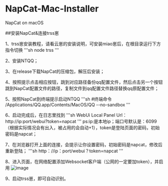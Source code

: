 #  NapCat-Mac-Installer

NapCat on macOS

##安装NapCat&连接trss崽

1、trss崽安装教程，请看云崽的安装说明，可安装miao崽后，在根目录运行下方指令切换
'''sh
node trss
'''

2、安装NTQQ；

3、在release下载NapCat的压缩包，解压后安装；

4、按照提示点击相应按钮，跳到对应路径备份qq配置文件，然后点击另一个按钮跳到NapCat配置文件的路径，复制文件到qq配置文件路径替换qq原配置文件；

5、按照NapCat到终端提示启动NTQQ
'''sh
#终端命令
/Applications/QQ.app/Contents/MacOS/QQ --no-sandbox
'''

6、启动完成后，在日志里找到
'''sh
WebUi Local Panel Url：http://ip:port/webui?token=napcat
'''
ps:ip:是本地ip；端口号默认是：6099 （根据实际情况会有出入，被占用的会自动+1），token是登陆页面的密码，初始密码是napcat；

7、在浏览器打开上面的连接，会提示让你设置密码，初始密码是napcat，修改后重新登陆；
'''sh
http：//ip：port/webui？token=napcat
'''

8、进入页面，在网络配置添加Websocket客户端（公网的一定要加token），并启用
![image](https://github.com/user-attachments/assets/4b9aa11a-d49b-4c35-b01e-391a52c28cac)

9、启动trss崽，即可自动识别。
